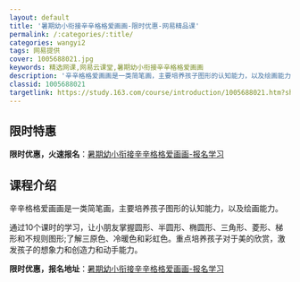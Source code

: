 ```yaml
---
layout: default
title: '暑期幼小衔接辛辛格格爱画画-限时优惠-网易精品课'
permalink: /:categories/:title/
categories: wangyi2
tags: 网易提供
cover: 1005688021.jpg
keywords: 精选网课,网易云课堂,暑期幼小衔接辛辛格格爱画画
description: '辛辛格格爱画画是一类简笔画，主要培养孩子图形的认知能力，以及绘画能力。通过10个课时的学习，让小朋友掌握圆形、半圆形、椭'
classid: 1005688021
targetlink: https://study.163.com/course/introduction/1005688021.htm?share=1&shareId=1025206652&utm_campaign=share&utm_medium=iphoneShare&utm_source=&utm_u=1025206652
---
```


## 限时特惠

**限时优惠，火速报名**：[暑期幼小衔接辛辛格格爱画画-报名学习](https://study.163.com/course/introduction/1005688021.htm?share=1&shareId=1025206652&utm_campaign=share&utm_medium=iphoneShare&utm_source=&utm_u=1025206652)

## 课程介绍

辛辛格格爱画画是一类简笔画，主要培养孩子图形的认知能力，以及绘画能力。

通过10个课时的学习，让小朋友掌握圆形、半圆形、椭圆形、三角形、菱形、梯形和不规则图形;了解三原色、冷暖色和彩虹色。重点培养孩子对于美的欣赏，激发孩子的想象力和创造力和动手能力。

**限时优惠，报名地址**：[暑期幼小衔接辛辛格格爱画画-报名学习](https://study.163.com/course/introduction/1005688021.htm?share=1&shareId=1025206652&utm_campaign=share&utm_medium=iphoneShare&utm_source=&utm_u=1025206652)

